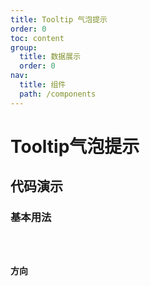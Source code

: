 ```yaml
---
title: Tooltip 气泡提示
order: 0
toc: content
group:
  title: 数据展示
  order: 0
nav:
  title: 组件
  path: /components
---
```


# Tooltip气泡提示

## 代码演示

### 基本用法

<code src="./demos/basic.tsx" />

### 方向

<code src="./demos/placement.tsx" />
